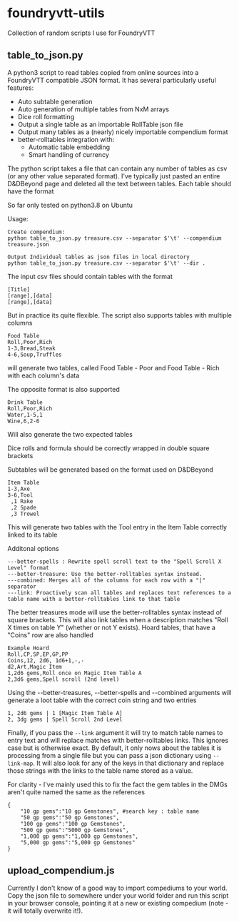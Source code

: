 # foundryvtt-utils
Collection of random scripts I use for FoundryVTT

## table_to_json.py
A python3 script to read tables copied from online sources into a FoundryVTT compatible JSON format. It has several particularly useful features:
- Auto subtable generation
- Auto generation of multiple tables from NxM arrays
- Dice roll formatting
- Output a single table as an importable RollTable json file
- Output many tables as a (nearly) nicely importable compendium format
- better-rolltables integration with:
  - Automatic table embedding
  - Smart handling of currency

The python script takes a file that can contain any number of tables as csv (or any other value separated format). I've typically just pasted an entire D&DBeyond page and deleted all the text between tables.
Each table should have the format

So far only tested on python3.8 on Ubuntu

Usage:
```
Create compendium:
python table_to_json.py treasure.csv --separator $'\t' --compendium treasure.json

Output Individual tables as json files in local directory
python table_to_json.py treasure.csv --separator $'\t' --dir .
```

The input csv files should contain tables with the format
```
[Title]
[range],[data]
[range],[data]
```
But in practice its quite flexible. The script also supports tables with multiple columns
```
Food Table
Roll,Poor,Rich
1-3,Bread,Steak
4-6,Soup,Truffles
```
will generate two tables, called Food Table - Poor and Food Table - Rich with each column's data

The opposite format is also supported
```
Drink Table
Roll,Poor,Rich
Water,1-5,1
Wine,6,2-6
```
Will also generate the two expected tables

Dice rolls and formula should be correctly wrapped in double square brackets

Subtables will be generated based on the format used on D&DBeyond
```
Item Table
1-3,Axe
3-6,Tool
 ,1 Rake
 ,2 Spade
 ,3 Trowel
```
This will generate two tables with the Tool entry in the Item Table correctly linked to its table

Additonal options
```
---better-spells : Rewrite spell scroll text to the "Spell Scroll X Level" format
---better-treasure: Use the better-rolltables syntax instead.
---combined: Merges all of the columns for each row with a "|" separator
---link: Proactively scan all tables and replaces text references to a table name with a better-rolltables link to that table
```
The better treasures mode will use the better-rolltables syntax instead of square brackets. This will also link tables when a description matches "Roll X times on table Y" (whether or not Y exists). Hoard tables, that have a "Coins" row are also handled
```
Example Hoard
Roll,CP,SP,EP,GP,PP
Coins,12, 2d6, 1d6+1,-,-
d2,Art,Magic Item
1,2d6 gems,Roll once on Magic Item Table A
2,3d6 gems,Spell scroll (2nd level)
```
Using the --better-treasures, --better-spells and --combined arguments will generate a loot table with the correct coin string and two entries
```
1, 2d6 gems | 1 [Magic Item Table A]
2, 3dg gems | Spell Scroll 2nd Level
```
Finally, if you pass the `--link` argument it will try to match table names to entry text and will replace matches with better-rolltables links. This ignores case but is otherwise exact. By default, it only nows about the tables it is processing from a single file but you can pass a json dictionary using `--link-map`. It will also look for any of the keys in that dictionary and replace those strings with the links to the table name stored as a value.

For clarity - I've mainly used this to fix the fact the gem tables in the DMGs aren't quite named the same as the references
```
{
    "10 gp gems":"10 gp Gemstones", #search key : table name
    "50 gp gems":"50 gp Gemstones",
    "100 gp gems":"100 gp Gemstones",
    "500 gp gems":"5000 gp Gemstones",
    "1,000 gp gems":"1,000 gp Gemstones",
    "5,000 gp gems":"5,000 gp Gemstones"
}
```

## upload_compendium.js
Currently I don't know of a good way to import compediums to your world. Copy the json file to somewhere under your world folder and run this script in your browser console, pointing it at a new or existing compedium (note - it will totally overwrite it!).
